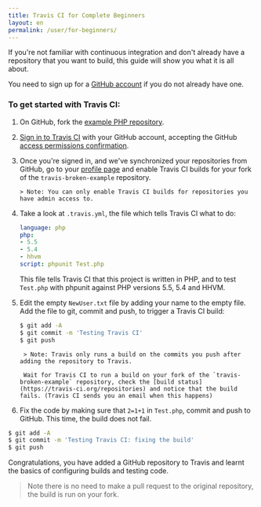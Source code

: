 ```yaml
---
title: Travis CI for Complete Beginners
layout: en
permalink: /user/for-beginners/
---
```


If you're not familiar with continuous integration and don't already have a repository that you want to build, this guide will show you what it is all about.

You need to sign up for a [GitHub account](https://github.com/) if you do not already have one.

### To get started with Travis CI:

1. On GitHub, fork the [example PHP repository](https://github.com/plaindocs/travis-broken-example).

2. [Sign in to Travis CI](https://travis-ci.org/auth) with your GitHub account, accepting the GitHub [access permissions confirmation](/user/github-oauth-scopes).

3. Once you're signed in, and we've synchronized your repositories from GitHub, go to your [profile page](https://travis-ci.org/profile) and enable
   Travis CI builds for your fork of the `travis-broken-example` repository.

   ```
   > Note: You can only enable Travis CI builds for repositories you have admin access to.
   ```

4. Take a look at `.travis.yml`, the file which tells Travis CI what to do:

   ```yaml
   language: php
   php:
   - 5.5
   - 5.4
   - hhvm
   script: phpunit Test.php
   ```

   This file tells Travis CI that this project is written in PHP, and to test `Test.php` with phpunit against PHP versions 5.5, 5.4 and HHVM.

5. Edit the empty `NewUser.txt` file by adding your name to the empty file. Add the file to git, commit and push, to trigger a Travis CI build:

   ```bash
   $ git add -A
   $ git commit -m 'Testing Travis CI'
   $ git push
   ```

   ```
   	> Note: Travis only runs a build on the commits you push after adding the repository to Travis.

   	Wait for Travis CI to run a build on your fork of the `travis-broken-example` repository, check the [build status](https://travis-ci.org/repositories) and notice that the build fails. (Travis CI sends you an email when this happens)
   ```

6. Fix the code by making sure that `2=1+1` in `Test.php`, commit and push to GitHub. This time, the build does not fail.

```bash
$ git add -A
$ git commit -m 'Testing Travis CI: fixing the build'
$ git push
```

Congratulations, you have added a GitHub repository to Travis and learnt the basics of configuring builds and testing code.

> Note there is no need to make a pull request to the original repository, the build is run on your fork.
